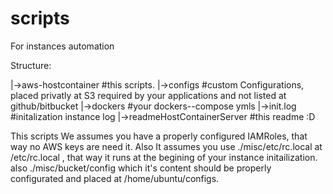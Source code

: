 scripts
=======

For instances automation


Structure:

|->aws-hostcontainer       #this scripts.
|->configs                 #custom Configurations, placed privatly at S3 required by your applications and not listed at github/bitbucket
|->dockers                 #your dockers-<Enviroment>-compose ymls
|->init.log                #initalization instance log
|->readmeHostContainerServer #this readme :D

This scripts We assumes you have a properly configured IAMRoles, that way no AWS keys are need it.
Also It assumes you use ./misc/etc/rc.local at /etc/rc.local , that way it runs at the begining of your instance initailization.
also ./misc/bucket/config which it's content should be properly configurated and placed at /home/ubuntu/configs.


